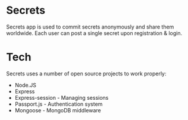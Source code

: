 # Secrets
Secrets app is used to commit secrets anonymously and share them worldwide. Each user can post a single secret upon registration & login.

# Tech
Secrets uses a number of open source projects to work properly:

- Node.JS
- Express
- Express-session - Managing sessions
- Passport.js - Authentication system
- Mongoose - MongoDB middleware
